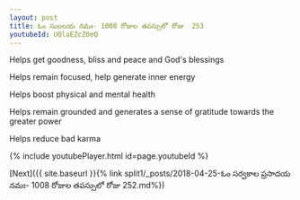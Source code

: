 ```yaml
---
layout: post
title: ఓం సుబలయ నమః- 1008 రోజుల తపస్సులో రోజు  253
youtubeId: UQlaEZcZ0eQ
---
```

 
 
Helps get goodness, bliss and peace and God's blessings
 
Helps remain focused, help generate inner energy 
 
Helps boost physical and mental health 
 
Helps remain grounded and generates a sense of gratitude towards the greater power 
 
Helps reduce bad karma
 
 
 
 


{% include youtubePlayer.html id=page.youtubeId %}
 
[Next]({{ site.baseurl }}{% link  split1/_posts/2018-04-25-ఓం సర్వకాల ప్రసాదయ నమః- 1008 రోజుల తపస్సులో రోజు  252.md%})
 
